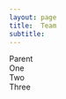 ```yaml
---
layout: page
title:  Team
subtitle:
---
```

 
<body>
  <div class = "parent"> Parent
    <div class = "child-one child"> One</div>
    <div class = "child-two child"> Two</div>
    <div class = "child-three child"> Three</div>
  </div>
</body>







 <!---  <body> 
  <div class="row">
    <div class="column">
      <img src="../assets/img/Jonas_Theiner.jpeg">
     <div> Text about Jonas Theinert </div>
    </div>
    <div class="column">
       <img src="../assets/img/Wolfgang_Grietz.jpg">
       Text about Wolfgang Grietz
    </div>
    <div class="column">
      <img src="../assets/img/Martin_Wohlan.jpeg">
      Text about Martin Wohlan
    </div>
  </div>
</body> --->




